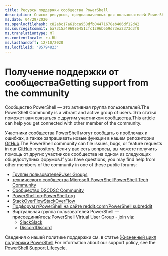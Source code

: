 ```yaml
---
title: Ресурсы поддержки сообщества PowerShell
description: Список ресурсов, предназначенных для пользователей PowerShell и созданных ими
ms.date: 04/29/2020
ms.openlocfilehash: c82abc17a61bca958dfb04471678eb406df12d42
ms.sourcegitcommit: ba7315a496986451cfc1296b659d73ea2373d3f0
ms.translationtype: MT
ms.contentlocale: ru-RU
ms.lasthandoff: 12/10/2020
ms.locfileid: "85794823"
---
```

# <a name="getting-support-from-the-community"></a><span data-ttu-id="33f42-103">Получение поддержки от сообщества</span><span class="sxs-lookup"><span data-stu-id="33f42-103">Getting support from the community</span></span>

<span data-ttu-id="33f42-104">Сообщество PowerShell — это активная группа пользователей.</span><span class="sxs-lookup"><span data-stu-id="33f42-104">The PowerShell Community is a vibrant and active group of users.</span></span> <span data-ttu-id="33f42-105">Эта статья поможет вам связаться с другим участником сообщества.</span><span class="sxs-lookup"><span data-stu-id="33f42-105">This article can help you get connected with other member of the community.</span></span>

<span data-ttu-id="33f42-106">Участники сообщества PowerShell могут сообщать о проблемах и ошибках, а также запрашивать новые функции в нашем репозитории [GitHub](https://github.com/powershell/powershell/issues).</span><span class="sxs-lookup"><span data-stu-id="33f42-106">The PowerShell community can file issues, bugs, or feature requests in our [GitHub](https://github.com/powershell/powershell/issues) repository.</span></span> <span data-ttu-id="33f42-107">Если у вас есть вопросы, вы можете получить помощь от других участников сообщества на одном из следующих общедоступных форумов.</span><span class="sxs-lookup"><span data-stu-id="33f42-107">If you have questions, you may find help from other members of the community in one of these public forums:</span></span>

- [<span data-ttu-id="33f42-108">Группы пользователей</span><span class="sxs-lookup"><span data-stu-id="33f42-108">User Groups</span></span>](https://aka.ms/psusergroup)
- [<span data-ttu-id="33f42-109">технического сообщества Microsoft PowerShell</span><span class="sxs-lookup"><span data-stu-id="33f42-109">PowerShell Tech Community</span></span>](https://techcommunity.microsoft.com/t5/PowerShell/ct-p/WindowsPowerShell)
- [<span data-ttu-id="33f42-110">Сообщество DSC</span><span class="sxs-lookup"><span data-stu-id="33f42-110">DSC Community</span></span>](https://dsccommunity.org/)
- [<span data-ttu-id="33f42-111">PowerShell.org</span><span class="sxs-lookup"><span data-stu-id="33f42-111">PowerShell.org</span></span>](https://powershell.org/)
- [<span data-ttu-id="33f42-112">StackOverFlow</span><span class="sxs-lookup"><span data-stu-id="33f42-112">StackOverFlow</span></span>](https://stackoverflow.com/questions/tagged/powershell)
- [<span data-ttu-id="33f42-113">Подфорум r/PowerShell на сайте reddit.com</span><span class="sxs-lookup"><span data-stu-id="33f42-113">r/PowerShell subreddit</span></span>](https://www.reddit.com/r/PowerShell/)
- <span data-ttu-id="33f42-114">Виртуальная группа пользователей PowerShell — присоединяйтесь:</span><span class="sxs-lookup"><span data-stu-id="33f42-114">PowerShell Virtual User Group - join via:</span></span>
  - [<span data-ttu-id="33f42-115">Slack</span><span class="sxs-lookup"><span data-stu-id="33f42-115">Slack</span></span>](https://aka.ms/psslack)
  - [<span data-ttu-id="33f42-116">Discord</span><span class="sxs-lookup"><span data-stu-id="33f42-116">Discord</span></span>](https://aka.ms/psdiscord)

<span data-ttu-id="33f42-117">Сведения о нашей политике поддержки см. в статье [Жизненный цикл поддержки PowerShell](/powershell/scripting/powershell-support-lifecycle).</span><span class="sxs-lookup"><span data-stu-id="33f42-117">For information about our support policy, see the [PowerShell Support Lifecycle](/powershell/scripting/powershell-support-lifecycle).</span></span>
